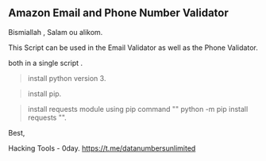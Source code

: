 ## Amazon Email and Phone Number Validator

Bismiallah , Salam ou alikom.

This Script can be used in the Email Validator as well as the Phone Validator.

both in a single script .

> install python version 3.

> install pip.

> install requests module using pip command "" python -m pip install requests "".

Best,

Hacking Tools - 0day. 
https://t.me/datanumbersunlimited
